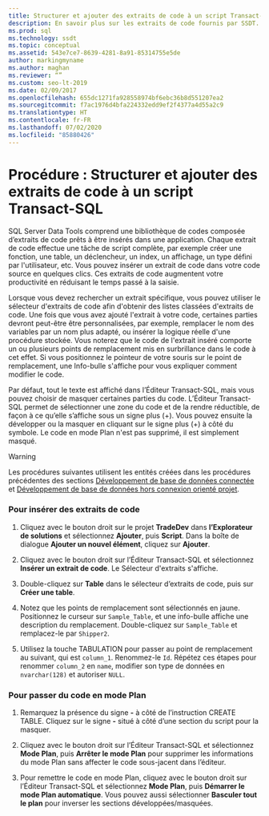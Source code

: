```yaml
---
title: Structurer et ajouter des extraits de code à un script Transact-SQL
description: En savoir plus sur les extraits de code fournis par SSDT. Découvrez comment insérer des extraits de code dans des applications et comment masquer et développer du code dans l’éditeur Transact-SQL.
ms.prod: sql
ms.technology: ssdt
ms.topic: conceptual
ms.assetid: 543e7ce7-8639-4281-8a91-85314755e5de
author: markingmyname
ms.author: maghan
ms.reviewer: “”
ms.custom: seo-lt-2019
ms.date: 02/09/2017
ms.openlocfilehash: 655dc1271fa928558974bf6ebc36b8d551207ea2
ms.sourcegitcommit: f7ac1976d4bfa224332edd9ef2f4377a4d55a2c9
ms.translationtype: HT
ms.contentlocale: fr-FR
ms.lasthandoff: 07/02/2020
ms.locfileid: "85880426"
---
```

# <a name="how-to-outline-and-add-snippets-to-transact-sql-script"></a>Procédure : Structurer et ajouter des extraits de code à un script Transact-SQL

SQL Server Data Tools comprend une bibliothèque de codes composée d’extraits de code prêts à être insérés dans une application. Chaque extrait de code effectue une tâche de script complète, par exemple créer une fonction, une table, un déclencheur, un index, un affichage, un type défini par l'utilisateur, etc. Vous pouvez insérer un extrait de code dans votre code source en quelques clics. Ces extraits de code augmentent votre productivité en réduisant le temps passé à la saisie.  
  
Lorsque vous devez rechercher un extrait spécifique, vous pouvez utiliser le sélecteur d'extraits de code afin d'obtenir des listes classées d'extraits de code. Une fois que vous avez ajouté l'extrait à votre code, certaines parties devront peut-être être personnalisées, par exemple, remplacer le nom des variables par un nom plus adapté, ou insérer la logique réelle d'une procédure stockée. Vous noterez que le code de l'extrait inséré comporte un ou plusieurs points de remplacement mis en surbrillance dans le code à cet effet. Si vous positionnez le pointeur de votre souris sur le point de remplacement, une Info-bulle s'affiche pour vous expliquer comment modifier le code.  
  
Par défaut, tout le texte est affiché dans l’Éditeur Transact\-SQL, mais vous pouvez choisir de masquer certaines parties du code. L’Éditeur Transact\-SQL permet de sélectionner une zone du code et de la rendre réductible, de façon à ce qu’elle s’affiche sous un signe plus (+). Vous pouvez ensuite la développer ou la masquer en cliquant sur le signe plus (+) à côté du symbole. Le code en mode Plan n'est pas supprimé, il est simplement masqué.  
  
> [!WARNING]  
> Les procédures suivantes utilisent les entités créées dans les procédures précédentes des sections [Développement de base de données connectée](../ssdt/connected-database-development.md) et [Développement de base de données hors connexion orienté projet](../ssdt/project-oriented-offline-database-development.md).  
  
### <a name="to-insert-snippets"></a>Pour insérer des extraits de code  
  
1.  Cliquez avec le bouton droit sur le projet **TradeDev** dans **l’Explorateur de solutions** et sélectionnez **Ajouter**, puis **Script**. Dans la boîte de dialogue **Ajouter un nouvel élément**, cliquez sur **Ajouter**.  
  
2.  Cliquez avec le bouton droit sur l’Éditeur Transact\-SQL et sélectionnez **Insérer un extrait de code**. Le Sélecteur d'extraits s'affiche.  
  
3.  Double-cliquez sur **Table** dans le sélecteur d’extraits de code, puis sur **Créer une table**.  
  
4.  Notez que les points de remplacement sont sélectionnés en jaune. Positionnez le curseur sur `Sample_Table`, et une info-bulle affiche une description du remplacement. Double-cliquez sur `Sample_Table` et remplacez-le par `Shipper2`.  
  
5.  Utilisez la touche TABULATION pour passer au point de remplacement au suivant, qui est `column_1`. Renommez-le `Id`. Répétez ces étapes pour renommer `column_2` en `name`, modifier son type de données en `nvarchar(128)` et autoriser `NULL`.  
  
### <a name="to-outline-code"></a>Pour passer du code en mode Plan  
  
1.  Remarquez la présence du signe **-** à côté de l’instruction CREATE TABLE. Cliquez sur le signe **-** situé à côté d’une section du script pour la masquer.  
  
2.  Cliquez avec le bouton droit sur l’Éditeur Transact\-SQL et sélectionnez **Mode Plan**, puis **Arrêter le mode Plan** pour supprimer les informations du mode Plan sans affecter le code sous-jacent dans l’éditeur.  
  
3.  Pour remettre le code en mode Plan, cliquez avec le bouton droit sur l’Éditeur Transact\-SQL et sélectionnez **Mode Plan**, puis **Démarrer le mode Plan automatique**. Vous pouvez aussi sélectionner **Basculer tout le plan** pour inverser les sections développées/masquées.  
  
